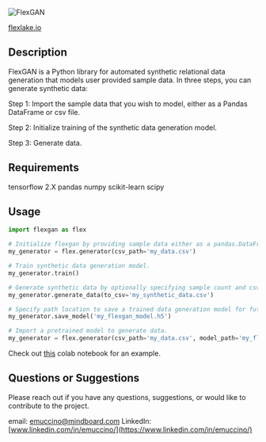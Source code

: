 ![FlexGAN](https://flexlake.io/img/FlexGAN_LOGO_transparent_crop.png)

[flexlake.io](https://flexlake.io/)

## Description

FlexGAN is a Python library for automated synthetic relational data generation that models user provided sample data.
In three steps, you can generate synthetic data:

Step 1: Import the sample data that you wish to model, either as a Pandas DataFrame or csv file.

Step 2: Initialize training of the synthetic data generation model.

Step 3: Generate data.

## Requirements

tensorflow 2.X
pandas
numpy
scikit-learn
scipy

## Usage

```python
import flexgan as flex

# Initialize flexgan by providing sample data either as a pandas.DataFrame or a csv file path location.
my_generator = flex.generator(csv_path='my_data.csv')

# Train synthetic data generation model.
my_generator.train()

# Generate synthetic data by optionally specifying sample count and csv file path locaiton.
my_generator.generate_data(to_csv='my_synthetic_data.csv')

# Specify path location to save a trained data generation model for future use.
my_generator.save_model('my_flexgan_model.h5')

# Import a pretrained model to generate data.
my_generator = flex.generator(csv_path='my_data.csv', model_path='my_flexgan_model.h5')
```

Check out [this](https://colab.research.google.com/github/emuccino/flexgan/blob/master/flexgan_demo.ipynb) colab notebook for an example.

## Questions or Suggestions

Please reach out if you have any questions, suggestions, or would like to contribute to the project.

email: emuccino@mindboard.com
LinkedIn: [www.linkedin.com/in/emuccino/](https://www.linkedin.com/in/emuccino/)
